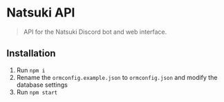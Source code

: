 # Natsuki API
> API for the Natsuki Discord bot and web interface.
        
## Installation

1. Run `npm i`
2. Rename the `ormconfig.example.json` to `ormconfig.json` and modify the database settings
3. Run `npm start`
